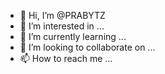 - 👋 Hi, I’m @PRABYTZ
- 👀 I’m interested in ...
- 🌱 I’m currently learning ...
- 💞️ I’m looking to collaborate on ...
- 📫 How to reach me ...

<!---
PRABYTZ/PRABYTZ is a ✨ special ✨ repository because its `README.md` (this file) appears on your GitHub profile.
You can click the Preview link to take a look at your changes.
--->
